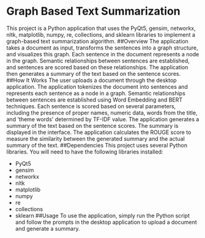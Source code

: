 # Graph Based Text Summarization
This project is a Python application that uses the PyQt5, gensim, networkx, nltk, matplotlib, numpy, re, collections, and sklearn libraries to implement a graph-based text summarization algorithm.
##Overview
The application takes a document as input, transforms the sentences into a graph structure, and visualizes this graph. Each sentence in the document represents a node in the graph. Semantic relationships between sentences are established, and sentences are scored based on these relationships. The application then generates a summary of the text based on the sentence scores.
##How It Works
The user uploads a document through the desktop application.
The application tokenizes the document into sentences and represents each sentence as a node in a graph.
Semantic relationships between sentences are established using Word Embedding and BERT techniques.
Each sentence is scored based on several parameters, including the presence of proper names, numeric data, words from the title, and 'theme words' determined by TF-IDF value.
The application generates a summary of the text based on the sentence scores.
The summary is displayed in the interface.
The application calculates the ROUGE score to measure the similarity between the generated summary and the actual summary of the text.
##Dependencies
This project uses several Python libraries. You will need to have the following libraries installed:
- PyQt5
- gensim
- networkx
- nltk
- matplotlib
- numpy
- re
- collections
- sklearn
##Usage
To use the application, simply run the Python script and follow the prompts in the desktop application to upload a document and generate a summary.